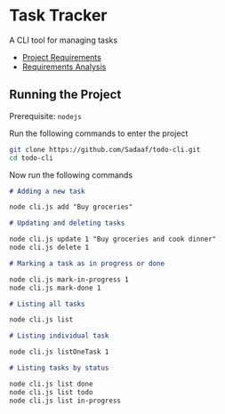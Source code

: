 # Task Tracker

A CLI tool for managing tasks

- [Project Requirements](./docs/requirements.md)
- [Requirements Analysis](./docs/requirement-analysis.md)

## Running the Project

Prerequisite: `nodejs`

Run the following commands to enter the project

```bash
git clone https://github.com/Sadaaf/todo-cli.git
cd todo-cli
```

Now run the following commands

```md
# Adding a new task

node cli.js add "Buy groceries"

# Updating and deleting tasks

node cli.js update 1 "Buy groceries and cook dinner"
node cli.js delete 1

# Marking a task as in progress or done

node cli.js mark-in-progress 1
node cli.js mark-done 1

# Listing all tasks

node cli.js list

# Listing individual task

node cli.js listOneTask 1

# Listing tasks by status

node cli.js list done
node cli.js list todo
node cli.js list in-progress
```
